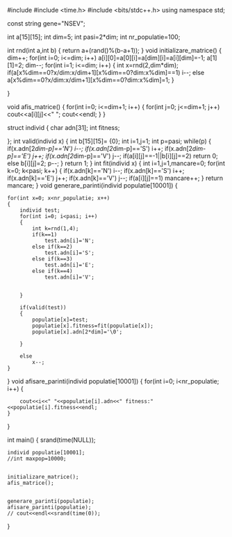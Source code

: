 #include <iostream>
#include <time.h>
#include <bits/stdc++.h>
using namespace std;

const string gene="NSEV";

int a[15][15];
int dim=5;
int pasi=2*dim;
int nr_populatie=100;

int rnd(int a,int b)
{
    return a+(rand()%(b-a+1));
}
void initializare_matrice()
{
    dim++;
    for(int i=0; i<=dim; i++)
        a[i][0]=a[0][i]=a[dim][i]=a[i][dim]=-1;
    a[1][1]=2;
    dim--;
    for(int i=1; i<=dim; i++)
    {
        int x=rnd(2,dim*dim);
        if(a[x%dim==0?x/dim:x/dim+1][x%dim==0?dim:x%dim]==1)
            i--;
        else
            a[x%dim==0?x/dim:x/dim+1][x%dim==0?dim:x%dim]=1;
    }


}

void afis_matrice()
{
    for(int i=0; i<=dim+1; i++)
    {
        for(int j=0; j<=dim+1; j++)
            cout<<a[i][j]<<" ";
        cout<<endl;
    }
}

struct individ
{
    char adn[31];
    int fitness;

};
int valid(individ x)
{
    int b[15][15]= {0};
    int i=1,j=1;
    int p=pasi;
    while(p)
    {
        if(x.adn[2*dim-p]=='N')
            i--;
        if(x.adn[2*dim-p]=='S')
            i++;
        if(x.adn[2*dim-p]=='E')
            j++;
        if(x.adn[2*dim-p]=='V')
            j--;
        if(a[i][j]==-1||b[i][j]==2)
            return 0;
        else
            b[i][j]=2;
        p--;
    }
    return 1;
}
int fit(individ x)
{
    int i=1,j=1,mancare=0;
    for(int k=0; k<pasi; k++)
    {
        if(x.adn[k]=='N')
            i--;
        if(x.adn[k]=='S')
            i++;
        if(x.adn[k]=='E')
            j++;
        if(x.adn[k]=='V')
            j--;
        if(a[i][j]==1)
            mancare++;
    }
    return mancare;
}
void generare_parinti(individ populatie[10001])
{

    for(int x=0; x<nr_populatie; x++)
    {
        individ test;
        for(int i=0; i<pasi; i++)
        {
            int k=rnd(1,4);
            if(k==1)
                test.adn[i]='N';
            else if(k==2)
                test.adn[i]='S';
            else if(k==3)
                test.adn[i]='E';
            else if(k==4)
                test.adn[i]='V';


        }

        if(valid(test))
        {
            populatie[x]=test;
            populatie[x].fitness=fit(populatie[x]);
            populatie[x].adn[2*dim]='\0';

        }

        else
            x--;
    }

}
void afisare_parinti(individ populatie[10001])
{
    for(int i=0; i<nr_populatie; i++)
    {

        cout<<i<<" "<<populatie[i].adn<<" fitness:"<<populatie[i].fitness<<endl;
    }
}

int main()
{
    srand(time(NULL));

    individ populatie[10001];
    //int maxpop=10000;


    initializare_matrice();
    afis_matrice();


    generare_parinti(populatie);
    afisare_parinti(populatie);
    // cout<<endl<<srand(time(0));

}
